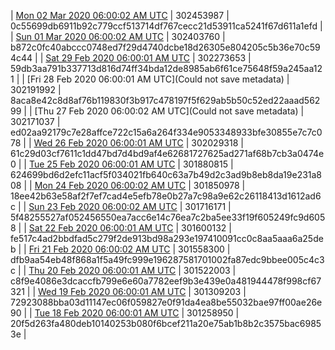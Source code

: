 | [Mon 02 Mar 2020 06:00:02 AM UTC](https://transfer.sh/m1Nan/dashninja-dbdump-20200302070002.tar.bz2) | 302453987 | 0c55699db6911b92c779ccf513714df767cecc21d53911ca5241f67d611a1efd | 
| [Sun 01 Mar 2020 06:00:02 AM UTC](https://transfer.sh/PcZax/dashninja-dbdump-20200301070002.tar.bz2) | 302403760 | b872c0fc40abccc0748ed7f29d4740dcbe18d26305e804205c5b36e70c594c44 | 
| [Sat 29 Feb 2020 06:00:01 AM UTC]() | 302273653 | 59db3aa791b337713d816d74ff34bda12de8985ab6f61ce75648f59a245aa121 | 
| [Fri 28 Feb 2020 06:00:01 AM UTC](Could not save metadata) | 302191992 | 8aca8e42c8d8af76b119830f3b917c478197f5f629ab5b50c52ed22aaad56299 | 
| [Thu 27 Feb 2020 06:00:02 AM UTC](Could not save metadata) | 302171037 | ed02aa92179c7e28affce722c15a6a264f334e9053348933bfe30855e7c7c078 | 
| [Wed 26 Feb 2020 06:00:01 AM UTC](https://transfer.sh/2NvB0/dashninja-dbdump-20200226070001.tar.bz2) | 302029318 | 61c29d03cf7611c1dd47bd7d4bd9af4e62681727625ad271af68b7cb3a0474e0 | 
| [Tue 25 Feb 2020 06:00:01 AM UTC](https://transfer.sh/1JTvW/dashninja-dbdump-20200225070001.tar.bz2) | 301880815 | 624699bd6d2efc11acf5f034021fb640c63a7b49d2c3ad9b8eb8da19e231a808 | 
| [Mon 24 Feb 2020 06:00:02 AM UTC](https://transfer.sh/9YzVd/dashninja-dbdump-20200224070002.tar.bz2) | 301850978 | 18ee42b63e58af2f7ef7cad4e5efb78e0b27a7c98a9e62c26118413d1612ad6c | 
| [Sun 23 Feb 2020 06:00:02 AM UTC]() | 301716171 | 5f48255527af052456550ea7acc6e14c76ea7c2ba5ee33f19f605249fc9d6058 | 
| [Sat 22 Feb 2020 06:00:01 AM UTC](https://transfer.sh/XSW3C/dashninja-dbdump-20200222070001.tar.bz2) | 301600132 | fe517c4ad2bbdfad5c279f2de913bd98a293e197410091cc0c8aa5aaa6a25deb | 
| [Fri 21 Feb 2020 06:00:02 AM UTC](https://transfer.sh/hlDUW/dashninja-dbdump-20200221070002.tar.bz2) | 301558300 | dfb9aa54eb48f868a1f5a49fc999e196287581701002fa87edc9bbee005c4c3c | 
| [Thu 20 Feb 2020 06:00:01 AM UTC]() | 301522003 | c8f9e4086e3dcaccfb799e6e60a7782eef9b3e439e0a481944478f998cf67321 | 
| [Wed 19 Feb 2020 06:00:01 AM UTC](https://transfer.sh/j7OzR/dashninja-dbdump-20200219070001.tar.bz2) | 301309203 | 72923088bba03d11147ec06f059827e0f91da4ea8be55032bae97ff00ae26e90 | 
| [Tue 18 Feb 2020 06:00:01 AM UTC](https://transfer.sh/ZKmgu/dashninja-dbdump-20200218070001.tar.bz2) | 301258950 | 20f5d263fa480deb10140253b080f6bcef211a20e75ab1b8b2c3575bac69853e | 
